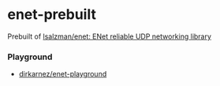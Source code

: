 enet-prebuilt
=============
Prebuilt of [lsalzman/enet: ENet reliable UDP networking library ](https://github.com/lsalzman/enet)

### Playground
- [dirkarnez/enet-playground](https://github.com/dirkarnez/enet-playground)